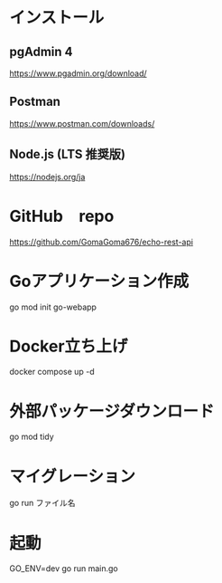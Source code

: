 # インストール

## pgAdmin 4
https://www.pgadmin.org/download/
## Postman
https://www.postman.com/downloads/
## Node.js (LTS 推奨版)
https://nodejs.org/ja

# GitHub　repo
https://github.com/GomaGoma676/echo-rest-api

# Goアプリケーション作成
go mod init go-webapp

# Docker立ち上げ
docker compose up -d

# 外部パッケージダウンロード
go mod tidy

# マイグレーション
go run ファイル名

# 起動
GO_ENV=dev go run main.go
